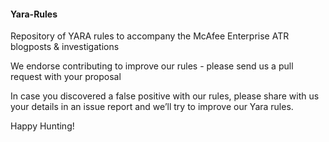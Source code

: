                                                                 
#### Yara-Rules ####

Repository of YARA rules to accompany the McAfee Enterprise ATR blogposts & investigations

We endorse contributing to improve our rules - please send us a pull request with your proposal

In case you discovered a false positive with our rules, please share with us your details in an issue report and we’ll try to improve our Yara rules.

Happy Hunting!

